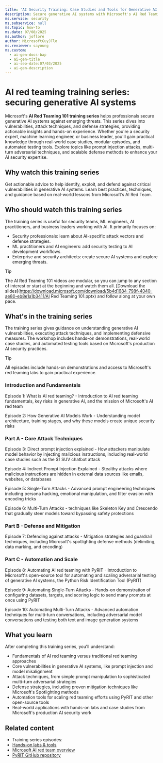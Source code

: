 ```yaml
---
title: 'AI Security Training: Case Studies and Tools for Generative AI'
description: Secure generative AI systems with Microsoft's AI Red Teaming 101 series. Learn vulnerabilities, attack techniques, and defense strategies. Gain hands-on experience.
ms.service: security
ms.subservice: null
ms.topic: how-to
ms.date: 07/08/2025
ms.author: joflore
author: MicrosoftGuyJFlo
ms.reviewer: sayoung
ms.custom:
  - ai-gen-docs-bap
  - ai-gen-title
  - ai-seo-date:07/03/2025
  - ai-gen-description
---
```

# AI red teaming training series: securing generative AI systems

Microsoft's **AI Red Teaming 101 training series** helps professionals secure generative AI systems against emerging threats. This series dives into vulnerabilities, attack techniques, and defense strategies, providing actionable insights and hands-on experience. Whether you're a security expert, machine learning engineer, or business leader, you'll gain practical knowledge through real-world case studies, modular episodes, and automated testing tools. Explore topics like prompt injection attacks, multi-turn adversarial techniques, and scalable defense methods to enhance your AI security expertise.

## Why watch this training series

Get actionable advice to help identify, exploit, and defend against critical vulnerabilities in generative AI systems. Learn best practices, techniques, and guidance based on real-world lessons from Microsoft’s AI Red Team.

## Who should watch this training series

The training series is useful for security teams, ML engineers, AI practitioners, and business leaders working with AI. It primarily focuses on:

- Security professionals: learn about AI-specific attack vectors and defense strategies.
- ML practitioners and AI engineers: add security testing to AI development workflows.
- Enterprise and security architects: create secure AI systems and explore emerging threats.

> [!TIP]
> The AI Red Teaming 101 videos are modular, so you can jump to any section of interest or start at the beginning and watch them all. [Download the slides](https://download.microsoft.com/download/5b4d1684-798f-4040-ae80-eb8e1a1b3411/AI Red Teaming 101.pptx) and follow along at your own pace.

## What's in the training series

The training series gives guidance on understanding generative AI vulnerabilities, executing attack techniques, and implementing defensive measures. The workshop includes hands-on demonstrations, real-world case studies, and automated testing tools based on Microsoft's production AI security practices. 

> [!TIP] 
> All episodes include hands-on demonstrations and access to Microsoft's red teaming labs to gain practical experience. 

### Introduction and Fundamentals 

Episode 1: What is AI red teaming? - Introduction to AI red teaming fundamentals, key risks in generative AI, and the mission of Microsoft's AI red team 

Episode 2: How Generative AI Models Work - Understanding model architecture, training stages, and why these models create unique security risks 

### Part A - Core Attack Techniques 

Episode 3: Direct prompt injection explained - How attackers manipulate model behavior by injecting malicious instructions, including real-world case studies such as the $1 SUV chatbot attack 

Episode 4: Indirect Prompt Injection Explained - Stealthy attacks where malicious instructions are hidden in external data sources like emails, websites, or databases 

Episode 5: Single-Turn Attacks - Advanced prompt engineering techniques including persona hacking, emotional manipulation, and filter evasion with encoding tricks 

Episode 6: Multi-Turn Attacks - techniques like Skeleton Key and Crescendo that gradually steer models toward bypassing safety protections 

### Part B - Defense and Mitigation 

Episode 7: Defending against attacks - Mitigation strategies and guardrail techniques, including Microsoft's spotlighting defense methods (delimiting, data marking, and encoding) 

### Part C - Automation and Scale 

Episode 8: Automating AI red teaming with PyRIT - Introduction to Microsoft's open-source tool for automating and scaling adversarial testing of generative AI systems, the Python Risk Identification Tool (PyRIT) 

Episode 9: Automating Single-Turn Attacks - Hands-on demonstration of configuring datasets, targets, and scoring logic to send many prompts at once using PyRIT 

Episode 10: Automating Multi-Turn Attacks - Advanced automation techniques for multi-turn conversations, including adversarial model conversations and testing both text and image generation systems 

## What you learn 

After completing this training series, you'll understand: 

- Fundamentals of AI red teaming versus traditional red teaming approaches 
- Core vulnerabilities in generative AI systems, like prompt injection and model misalignment 
- Attack techniques, from simple prompt manipulation to sophisticated multi-turn adversarial strategies 
- Defense strategies, including proven mitigation techniques like Microsoft's Spotlighting methods 
- Automation tools for scaling red teaming efforts using PyRIT and other open-source tools 
- Real-world applications with hands-on labs and case studies from Microsoft's production AI security work 

## Related content

- Training series episodes: 
- [Hands-on labs & tools](https://aka.ms/AIRTlabs)
- [Microsoft AI red team overview](https://aka.ms/airedteam)
- [PyRIT GitHub repository](https://aka.ms/PyRIT)
